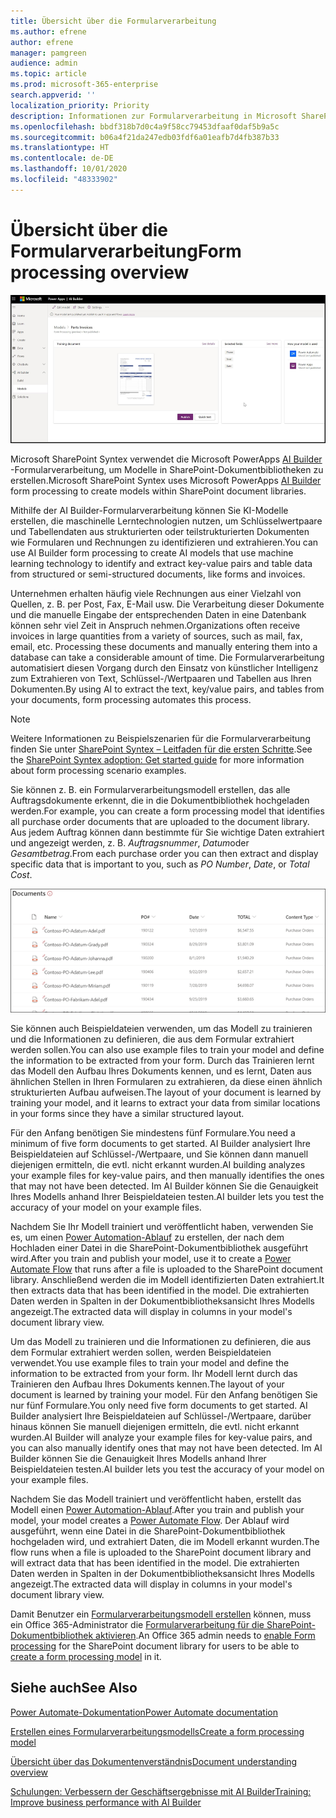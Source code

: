 ```yaml
---
title: Übersicht über die Formularverarbeitung
ms.author: efrene
author: efrene
manager: pamgreen
audience: admin
ms.topic: article
ms.prod: microsoft-365-enterprise
search.appverid: ''
localization_priority: Priority
description: Informationen zur Formularverarbeitung in Microsoft SharePoint Syntex
ms.openlocfilehash: bbdf318b7d0c4a9f58cc79453dfaaf0daf5b9a5c
ms.sourcegitcommit: b06a4f21da247edb03fdf6a01eafb7d4fb387b33
ms.translationtype: HT
ms.contentlocale: de-DE
ms.lasthandoff: 10/01/2020
ms.locfileid: "48333902"
---
```

# <a name="form-processing-overview"></a><span data-ttu-id="e4f8d-103">Übersicht über die Formularverarbeitung</span><span class="sxs-lookup"><span data-stu-id="e4f8d-103">Form processing overview</span></span>

 ![AI Builder](../media/content-understanding/ai-builder.png)</br>

<span data-ttu-id="e4f8d-105">Microsoft SharePoint Syntex verwendet die Microsoft PowerApps [AI Builder](https://docs.microsoft.com/ai-builder/overview) -Formularverarbeitung, um Modelle in SharePoint-Dokumentbibliotheken zu erstellen.</span><span class="sxs-lookup"><span data-stu-id="e4f8d-105">Microsoft SharePoint Syntex uses Microsoft PowerApps [AI Builder](https://docs.microsoft.com/ai-builder/overview) form processing to create models within SharePoint document libraries.</span></span>

<span data-ttu-id="e4f8d-106">Mithilfe der AI Builder-Formularverarbeitung können Sie KI-Modelle erstellen, die maschinelle Lerntechnologien nutzen, um Schlüsselwertpaare und Tabellendaten aus strukturierten oder teilstrukturierten Dokumenten wie Formularen und Rechnungen zu identifizieren und extrahieren.</span><span class="sxs-lookup"><span data-stu-id="e4f8d-106">You can use AI Builder form processing to create AI models that use machine learning technology to identify and extract key-value pairs and table data from structured or semi-structured  documents, like forms and invoices.</span></span>

<span data-ttu-id="e4f8d-107">Unternehmen erhalten häufig viele Rechnungen aus einer Vielzahl von Quellen, z. B. per Post, Fax, E-Mail usw. Die Verarbeitung dieser Dokumente und die manuelle Eingabe der entsprechenden Daten in eine Datenbank können sehr viel Zeit in Anspruch nehmen.</span><span class="sxs-lookup"><span data-stu-id="e4f8d-107">Organizations often receive invoices in large quantities from a variety of sources, such as mail, fax, email, etc. Processing these documents and manually entering them into a database can take a considerable amount of time.</span></span> <span data-ttu-id="e4f8d-108">Die Formularverarbeitung automatisiert diesen Vorgang durch den Einsatz von künstlicher Intelligenz zum Extrahieren von Text, Schlüssel-/Wertpaaren und Tabellen aus Ihren Dokumenten.</span><span class="sxs-lookup"><span data-stu-id="e4f8d-108">By using AI to extract the text, key/value pairs, and tables from your documents, form processing automates this process.</span></span> 

> [!NOTE]
> <span data-ttu-id="e4f8d-109">Weitere Informationen zu Beispielszenarien für die Formularverarbeitung finden Sie unter [SharePoint Syntex – Leitfaden für die ersten Schritte](https://docs.microsoft.com/microsoft-365/contentunderstanding/adoption-getstarted#form-processing-scenario-example).</span><span class="sxs-lookup"><span data-stu-id="e4f8d-109">See the [SharePoint Syntex adoption: Get started guide](https://docs.microsoft.com/microsoft-365/contentunderstanding/adoption-getstarted#form-processing-scenario-example) for more information about form processing scenario examples.</span></span>

<span data-ttu-id="e4f8d-110">Sie können z. B. ein Formularverarbeitungsmodell erstellen, das alle Auftragsdokumente erkennt, die in die Dokumentbibliothek hochgeladen werden.</span><span class="sxs-lookup"><span data-stu-id="e4f8d-110">For example, you can create a form processing model that identifies all purchase order documents that are uploaded to the document library.</span></span> <span data-ttu-id="e4f8d-111">Aus jedem Auftrag können dann bestimmte für Sie wichtige Daten extrahiert und angezeigt werden, z. B. *Auftragsnummer*, *Datum*oder *Gesamtbetrag*.</span><span class="sxs-lookup"><span data-stu-id="e4f8d-111">From each purchase order you can then extract and display specific data that is important to you, such as *PO Number*, *Date*, or *Total Cost*.</span></span>

![Dokumentbibliotheksansicht](../media/content-understanding/doc-lib-done.png)</br>  

<span data-ttu-id="e4f8d-113">Sie können auch Beispieldateien verwenden, um das Modell zu trainieren und die Informationen zu definieren, die aus dem Formular extrahiert werden sollen.</span><span class="sxs-lookup"><span data-stu-id="e4f8d-113">You can also use example files to train your model and define the information to be extracted from your form.</span></span> <span data-ttu-id="e4f8d-114">Durch das Trainieren lernt das Modell den Aufbau Ihres Dokuments kennen, und es lernt, Daten aus ähnlichen Stellen in Ihren Formularen zu extrahieren, da diese einen ähnlich strukturierten Aufbau aufweisen.</span><span class="sxs-lookup"><span data-stu-id="e4f8d-114">The layout of your document is learned by training your model, and it learns to extract your data from similar locations in your forms since they have a similar structured layout.</span></span> 

<span data-ttu-id="e4f8d-115">Für den Anfang benötigen Sie mindestens fünf Formulare.</span><span class="sxs-lookup"><span data-stu-id="e4f8d-115">You need a minimum of five form documents to get started.</span></span> <span data-ttu-id="e4f8d-116">AI Builder analysiert Ihre Beispieldateien auf Schlüssel-/Wertpaare, und Sie können dann manuell diejenigen ermitteln, die evtl. nicht erkannt wurden.</span><span class="sxs-lookup"><span data-stu-id="e4f8d-116">AI building analyzes your example files for key-value pairs, and then manually identifies the ones that may not have been detected.</span></span>  <span data-ttu-id="e4f8d-117">Im AI Builder können Sie die Genauigkeit Ihres Modells anhand Ihrer Beispieldateien testen.</span><span class="sxs-lookup"><span data-stu-id="e4f8d-117">AI builder lets you test the accuracy of your model on your example files.</span></span>

<span data-ttu-id="e4f8d-118">Nachdem Sie Ihr Modell trainiert und veröffentlicht haben, verwenden Sie es, um einen [Power Automation-Ablauf](https://docs.microsoft.com/power-automate/getting-started) zu erstellen, der nach dem Hochladen einer Datei in die SharePoint-Dokumentbibliothek ausgeführt wird.</span><span class="sxs-lookup"><span data-stu-id="e4f8d-118">After you train and publish your model, use it to create a [Power Automate Flow](https://docs.microsoft.com/power-automate/getting-started) that runs after a file is uploaded to the SharePoint document library.</span></span> <span data-ttu-id="e4f8d-119">Anschließend werden die im Modell identifizierten Daten extrahiert.</span><span class="sxs-lookup"><span data-stu-id="e4f8d-119">It then extracts data that has been identified in the model.</span></span> <span data-ttu-id="e4f8d-120">Die extrahierten Daten werden in Spalten in der Dokumentbibliotheksansicht Ihres Modells angezeigt.</span><span class="sxs-lookup"><span data-stu-id="e4f8d-120">The extracted data will display in columns in your model's document library view.</span></span>

<span data-ttu-id="e4f8d-121">Um das Modell zu trainieren und die Informationen zu definieren, die aus dem Formular extrahiert werden sollen, werden Beispieldateien verwendet.</span><span class="sxs-lookup"><span data-stu-id="e4f8d-121">You use example files to train your model and define the information to be extracted from your form.</span></span> <span data-ttu-id="e4f8d-122">Ihr Modell lernt durch das Trainieren den Aufbau Ihres Dokuments kennen.</span><span class="sxs-lookup"><span data-stu-id="e4f8d-122">The layout of your document is learned by training your model.</span></span> <span data-ttu-id="e4f8d-123">Für den Anfang benötigen Sie nur fünf Formulare.</span><span class="sxs-lookup"><span data-stu-id="e4f8d-123">You only need five form documents to get started.</span></span> <span data-ttu-id="e4f8d-124">AI Builder analysiert Ihre Beispieldateien auf Schlüssel-/Wertpaare, darüber hinaus können Sie manuell diejenigen ermitteln, die evtl. nicht erkannt wurden.</span><span class="sxs-lookup"><span data-stu-id="e4f8d-124">AI Builder will analyze your example files for key-value pairs, and you can also manually identify ones that may not have been detected.</span></span>  <span data-ttu-id="e4f8d-125">Im AI Builder können Sie die Genauigkeit Ihres Modells anhand Ihrer Beispieldateien testen.</span><span class="sxs-lookup"><span data-stu-id="e4f8d-125">AI builder lets you test the accuracy of your model on your example files.</span></span>

<span data-ttu-id="e4f8d-126">Nachdem Sie das Modell trainiert und veröffentlicht haben, erstellt das Modell einen [Power Automation-Ablauf](https://docs.microsoft.com/power-automate/getting-started).</span><span class="sxs-lookup"><span data-stu-id="e4f8d-126">After you train and publish your model, your model creates a [Power Automate Flow](https://docs.microsoft.com/power-automate/getting-started).</span></span> <span data-ttu-id="e4f8d-127">Der Ablauf wird ausgeführt, wenn eine Datei in die SharePoint-Dokumentbibliothek hochgeladen wird, und extrahiert Daten, die im Modell erkannt wurden.</span><span class="sxs-lookup"><span data-stu-id="e4f8d-127">The flow runs when a file is uploaded to the SharePoint document library and will extract data that has been identified in the model.</span></span> <span data-ttu-id="e4f8d-128">Die extrahierten Daten werden in Spalten in der Dokumentbibliotheksansicht Ihres Modells angezeigt.</span><span class="sxs-lookup"><span data-stu-id="e4f8d-128">The extracted data will display in columns in your model's document library view.</span></span>

<span data-ttu-id="e4f8d-129">Damit Benutzer ein [Formularverarbeitungsmodell erstellen](create-a-form-processing-model.md) können, muss ein Office 365-Administrator die [Formularverarbeitung für die SharePoint-Dokumentbibliothek aktivieren](https://docs.microsoft.com/microsoft-365/contentunderstanding/set-up-content-understanding#to-set-up-content-understanding).</span><span class="sxs-lookup"><span data-stu-id="e4f8d-129">An Office 365 admin needs to [enable Form processing](https://docs.microsoft.com/microsoft-365/contentunderstanding/set-up-content-understanding#to-set-up-content-understanding) for the SharePoint document library for users to be able to [create a form processing model](create-a-form-processing-model.md) in it.</span></span>



## <a name="see-also"></a><span data-ttu-id="e4f8d-130">Siehe auch</span><span class="sxs-lookup"><span data-stu-id="e4f8d-130">See Also</span></span>
  
[<span data-ttu-id="e4f8d-131">Power Automate-Dokumentation</span><span class="sxs-lookup"><span data-stu-id="e4f8d-131">Power Automate documentation</span></span>](https://docs.microsoft.com/power-automate/)

[<span data-ttu-id="e4f8d-132">Erstellen eines Formularverarbeitungsmodells</span><span class="sxs-lookup"><span data-stu-id="e4f8d-132">Create a form processing model</span></span>](create-a-form-processing-model.md)

[<span data-ttu-id="e4f8d-133">Übersicht über das Dokumentenverständnis</span><span class="sxs-lookup"><span data-stu-id="e4f8d-133">Document understanding overview</span></span>](document-understanding-overview.md)

[<span data-ttu-id="e4f8d-134">Schulungen: Verbessern der Geschäftsergebnisse mit AI Builder</span><span class="sxs-lookup"><span data-stu-id="e4f8d-134">Training: Improve business performance with AI Builder</span></span>](https://docs.microsoft.com/learn/paths/improve-business-performance-ai-builder/?source=learn)
